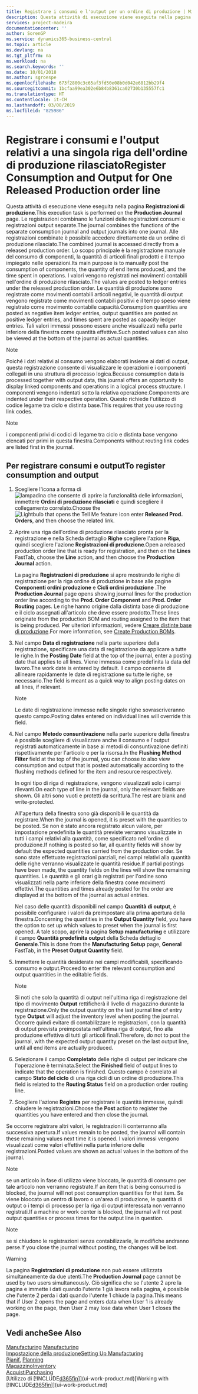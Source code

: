 ```yaml
---
title: Registrare i consumi e l'output per un ordine di produzione | Microsoft Docs
description: Questa attività di esecuzione viene eseguita nella pagina **Registrazioni di produzione**. Le registrazioni combinano le funzioni delle registrazioni consumi e registrazioni output separate. Alle registrazioni combinate è possibile accedere direttamente da un ordine di produzione rilasciato. Lo scopo principale è la registrazione manuale del consumo di componenti, la quantità di articoli finali prodotti e il tempo impiegato nelle operazioni.
services: project-madeira
documentationcenter: ''
author: SorenGP
ms.service: dynamics365-business-central
ms.topic: article
ms.devlang: na
ms.tgt_pltfrm: na
ms.workload: na
ms.search.keywords: ''
ms.date: 10/01/2018
ms.author: sgroespe
ms.openlocfilehash: 673f2800c3c65af3fd50e08b0d042e6812bb29f4
ms.sourcegitcommit: 1bcfaa99ea302e6b84b8361ca02730b135557fc1
ms.translationtype: HT
ms.contentlocale: it-CH
ms.lasthandoff: 03/08/2019
ms.locfileid: "825986"
---
```

# <a name="register-consumption-and-output-for-one-released-production-order-line"></a><span data-ttu-id="855b5-106">Registrare i consumi e l'output relativi a una singola riga dell'ordine di produzione rilasciato</span><span class="sxs-lookup"><span data-stu-id="855b5-106">Register Consumption and Output for One Released Production order line</span></span>
<span data-ttu-id="855b5-107">Questa attività di esecuzione viene eseguita nella pagina **Registrazioni di produzione**.</span><span class="sxs-lookup"><span data-stu-id="855b5-107">This execution task is performed on the **Production Journal** page.</span></span> <span data-ttu-id="855b5-108">Le registrazioni combinano le funzioni delle registrazioni consumi e registrazioni output separate.</span><span class="sxs-lookup"><span data-stu-id="855b5-108">The journal combines the functions of the separate consumption journal and output journals into one journal.</span></span> <span data-ttu-id="855b5-109">Alle registrazioni combinate è possibile accedere direttamente da un ordine di produzione rilasciato.</span><span class="sxs-lookup"><span data-stu-id="855b5-109">The combined journal is accessed directly from a released production order.</span></span> <span data-ttu-id="855b5-110">Lo scopo principale è la registrazione manuale del consumo di componenti, la quantità di articoli finali prodotti e il tempo impiegato nelle operazioni.</span><span class="sxs-lookup"><span data-stu-id="855b5-110">Its main purpose is to manually post the consumption of components, the quantity of end items produced, and the time spent in operations.</span></span> <span data-ttu-id="855b5-111">I valori vengono registrati nei movimenti contabili nell'ordine di produzione rilasciato.</span><span class="sxs-lookup"><span data-stu-id="855b5-111">The values are posted to ledger entries under the released production order.</span></span> <span data-ttu-id="855b5-112">Le quantità di produzione sono registrate come movimenti contabili articoli negativi, le quantità di output vengono registrate come movimenti contabili positivi e il tempo speso viene registrato come movimento contabile capacità.</span><span class="sxs-lookup"><span data-stu-id="855b5-112">Consumption quantities are posted as negative item ledger entries, output quantities are posted as positive ledger entries, and times spent are posted as capacity ledger entries.</span></span> <span data-ttu-id="855b5-113">Tali valori immessi possono essere anche visualizzati nella parte inferiore della finestra come quantità effettive.</span><span class="sxs-lookup"><span data-stu-id="855b5-113">Such posted values can also be viewed at the bottom of the journal as actual quantities.</span></span>  

> [!NOTE]  
>  <span data-ttu-id="855b5-114">Poiché i dati relativi al consumo vengono elaborati insieme ai dati di output, questa registrazione consente di visualizzare le operazioni e i componenti collegati in una struttura di processo logica.</span><span class="sxs-lookup"><span data-stu-id="855b5-114">Because consumption data is processed together with output data, this journal offers an opportunity to display linked components and operations in a logical process structure.</span></span> <span data-ttu-id="855b5-115">I componenti vengono indentati sotto la relativa operazione.</span><span class="sxs-lookup"><span data-stu-id="855b5-115">Components are indented under their respective operation.</span></span> <span data-ttu-id="855b5-116">Questo richiede l'utilizzo di codice legame tra ciclo e distinta base.</span><span class="sxs-lookup"><span data-stu-id="855b5-116">This requires that you use routing link codes.</span></span>  

> [!NOTE]  
>  <span data-ttu-id="855b5-117">i componenti privi di codici di legame tra ciclo e distinta base vengono elencati per primi in questa finestra.</span><span class="sxs-lookup"><span data-stu-id="855b5-117">Components without routing link codes are listed first in the journal.</span></span>  

## <a name="to-register-consumption-and-output"></a><span data-ttu-id="855b5-118">Per registrare consumi e output</span><span class="sxs-lookup"><span data-stu-id="855b5-118">To register consumption and output</span></span>  
1.  <span data-ttu-id="855b5-119">Scegliere l'icona a forma di ![lampadina che consente di aprire la funzionalità delle informazioni](media/ui-search/search_small.png "Informazioni sull'operazione che si desidera eseguire"), immettere **Ordini di produzione rilasciati** e quindi scegliere il collegamento correlato.</span><span class="sxs-lookup"><span data-stu-id="855b5-119">Choose the ![Lightbulb that opens the Tell Me feature](media/ui-search/search_small.png "Tell me what you want to do") icon enter **Released Prod. Orders**, and then choose the related link.</span></span>  
2.  <span data-ttu-id="855b5-120">Aprire una riga dell'ordine di produzione rilasciato pronta per la registrazione e nella Scheda dettaglio **Righe** scegliere l'azione **Riga**, quindi scegliere l'azione **Registrazioni di produzione**.</span><span class="sxs-lookup"><span data-stu-id="855b5-120">Open a released production order line that is ready for registration, and then on the **Lines** FastTab, choose the **Line** action, and then choose the **Production Journal** action.</span></span>  

    <span data-ttu-id="855b5-121">La pagina **Registrazioni di produzione** si apre mostrando le righe di registrazione per la riga ordine di produzione in base alle pagine **Componenti ordini produzione** e **Cicli ordini produzione** .</span><span class="sxs-lookup"><span data-stu-id="855b5-121">The **Production Journal** page opens showing journal lines for the production order line according to the **Prod. Order Component** and **Prod. Order Routing** pages.</span></span> <span data-ttu-id="855b5-122">Le righe hanno origine dalla distinta base di produzione e il ciclo assegnati all'articolo che deve essere prodotto.</span><span class="sxs-lookup"><span data-stu-id="855b5-122">These lines originate from the production BOM and routing assigned to the item that is being produced.</span></span> <span data-ttu-id="855b5-123">Per ulteriori informazioni, vedere [Creare distinte base di produzione](production-how-to-create-routings.md).</span><span class="sxs-lookup"><span data-stu-id="855b5-123">For more information, see [Create Production BOMs](production-how-to-create-routings.md).</span></span>  

3.  <span data-ttu-id="855b5-124">Nel campo **Data di registrazione** nella parte superiore della registrazione, specificare una data di registrazione da applicare a tutte le righe.</span><span class="sxs-lookup"><span data-stu-id="855b5-124">In the **Posting Date** field at the top of the journal, enter a posting date that applies to all lines.</span></span> <span data-ttu-id="855b5-125">Viene immessa come predefinita la data del lavoro.</span><span class="sxs-lookup"><span data-stu-id="855b5-125">The work date is entered by default.</span></span> <span data-ttu-id="855b5-126">Il campo consente di allineare rapidamente le date di registrazione su tutte le righe, se necessario.</span><span class="sxs-lookup"><span data-stu-id="855b5-126">The field is meant as a quick way to align posting dates on all lines, if relevant.</span></span>  

    > [!NOTE]  
    >  <span data-ttu-id="855b5-127">Le date di registrazione immesse nelle singole righe sovrascriveranno questo campo.</span><span class="sxs-lookup"><span data-stu-id="855b5-127">Posting dates entered on individual lines will override this field.</span></span>  

4.  <span data-ttu-id="855b5-128">Nel campo **Metodo consuntivazione** nella parte superiore della finestra è possibile scegliere di visualizzare anche il consumo e l'output registrati automaticamente in base ai metodi di consuntivazione definiti rispettivamente per l'articolo e per la risorsa.</span><span class="sxs-lookup"><span data-stu-id="855b5-128">In the **Flushing Method Filter** field at the top of the journal, you can choose to also view consumption and output that is posted automatically according to the flushing methods defined for the item and resource respectively.</span></span>  

    <span data-ttu-id="855b5-129">In ogni tipo di riga di registrazione, vengono visualizzati solo i campi rilevanti.</span><span class="sxs-lookup"><span data-stu-id="855b5-129">On each type of line in the journal, only the relevant fields are shown.</span></span> <span data-ttu-id="855b5-130">Gli altri sono vuoti e protetti da scrittura.</span><span class="sxs-lookup"><span data-stu-id="855b5-130">The rest are blank and write-protected.</span></span>  

    <span data-ttu-id="855b5-131">All'apertura della finestra sono già disponibili le quantità da registrare.</span><span class="sxs-lookup"><span data-stu-id="855b5-131">When the journal is opened, it is preset with the quantities to be posted.</span></span> <span data-ttu-id="855b5-132">Se non è stato ancora registrato alcun valore, per impostazione predefinita le quantità previste verranno visualizzate in tutti i campi relativi alla quantità, come specificato nell'ordine di produzione.</span><span class="sxs-lookup"><span data-stu-id="855b5-132">If nothing is posted so far, all quantity fields will show by default the expected quantities carried from the production order.</span></span> <span data-ttu-id="855b5-133">Se sono state effettuate registrazioni parziali, nei campi relativi alla quantità delle righe verranno visualizzate le quantità residue.</span><span class="sxs-lookup"><span data-stu-id="855b5-133">If partial postings have been made, the quantity fields on the lines will show the remaining quantities.</span></span> <span data-ttu-id="855b5-134">Le quantità e gli orari già registrati per l'ordine sono visualizzati nella parte inferiore della finestra come movimenti effettivi.</span><span class="sxs-lookup"><span data-stu-id="855b5-134">The quantities and times already posted for the order are displayed at the bottom of the journal as actual entries.</span></span>  

    <span data-ttu-id="855b5-135">Nel caso delle quantità disponibili nel campo **Quantità di output**, è possibile configurare i valori da preimpostare alla prima apertura della finestra.</span><span class="sxs-lookup"><span data-stu-id="855b5-135">Concerning the quantities in the **Output Quantity** field, you have the option to set up which values to preset when the journal is first opened.</span></span> <span data-ttu-id="855b5-136">A tale scopo, aprire la pagina **Setup manufacturing** e utilizzare il campo **Quantità predefinita output** della Scheda dettaglio **Generale**.</span><span class="sxs-lookup"><span data-stu-id="855b5-136">This is done from the **Manufacturing Setup** page, **General** FastTab, in the **Preset Output Quantity** field.</span></span>

5.  <span data-ttu-id="855b5-137">Immettere le quantità desiderate nei campi modificabili, specificando consumo e output.</span><span class="sxs-lookup"><span data-stu-id="855b5-137">Proceed to enter the relevant consumption and output quantities in the editable fields.</span></span>  

    > [!NOTE]  
    >  <span data-ttu-id="855b5-138">Si noti che solo la quantità di output nell'ultima riga di registrazione del tipo di movimento **Output** rettificherà il livello di magazzino durante la registrazione.</span><span class="sxs-lookup"><span data-stu-id="855b5-138">Only the output quantity on the last journal line of entry type **Output** will adjust the inventory level when posting the journal.</span></span> <span data-ttu-id="855b5-139">Occorre quindi evitare di contabilizzare le registrazioni, con la quantità di output prevista preimpostata nell'ultima riga di output, fino alla produzione effettiva di tutti gli articoli finali.</span><span class="sxs-lookup"><span data-stu-id="855b5-139">Therefore, do not to post the journal, with the expected output quantity preset on the last output line, until all end items are actually produced.</span></span>  

6.  <span data-ttu-id="855b5-140">Selezionare il campo **Completato** delle righe di output per indicare che l'operazione è terminata.</span><span class="sxs-lookup"><span data-stu-id="855b5-140">Select the **Finished** field of output lines to indicate that the operation is finished.</span></span> <span data-ttu-id="855b5-141">Questo campo è correlato al campo **Stato del ciclo** di una riga cicli di un ordine di produzione.</span><span class="sxs-lookup"><span data-stu-id="855b5-141">This field is related to the **Routing Status** field on a production order routing line.</span></span>  
7.  <span data-ttu-id="855b5-142">Scegliere l'azione **Registra** per registrare le quantità immesse, quindi chiudere le registrazioni.</span><span class="sxs-lookup"><span data-stu-id="855b5-142">Choose the **Post** action to register the quantities you have entered and then close the journal.</span></span>  

<span data-ttu-id="855b5-143">Se occorre registrare altri valori, le registrazioni li conterranno alla successiva apertura.</span><span class="sxs-lookup"><span data-stu-id="855b5-143">If values remain to be posted, the journal will contain these remaining values next time it is opened.</span></span> <span data-ttu-id="855b5-144">I valori immessi vengono visualizzati come valori effettivi nella parte inferiore delle registrazioni.</span><span class="sxs-lookup"><span data-stu-id="855b5-144">Posted values are shown as actual values in the bottom of the journal.</span></span>  

> [!NOTE]  
>  <span data-ttu-id="855b5-145"> se un articolo in fase di utilizzo viene bloccato, le quantità di consumo per tale articolo non verranno registrate.</span><span class="sxs-lookup"><span data-stu-id="855b5-145">If an item that is being consumed is blocked, the journal will not post consumption quantities for that item.</span></span> <span data-ttu-id="855b5-146">Se viene bloccato un centro di lavoro o un'area di produzione, le quantità di output o i tempi di processo per la riga di output interessata non verranno registrati.</span><span class="sxs-lookup"><span data-stu-id="855b5-146">If a machine or work center is blocked, the journal will not post output quantities or process times for the output line in question.</span></span>  

> [!NOTE]  
>  <span data-ttu-id="855b5-147">se si chiudono le registrazioni senza contabilizzarle, le modifiche andranno perse.</span><span class="sxs-lookup"><span data-stu-id="855b5-147">If you close the journal without posting, the changes will be lost.</span></span>  

> [!WARNING]  
>  <span data-ttu-id="855b5-148">La pagina **Registrazioni di produzione** non può essere utilizzata simultaneamente da due utenti.</span><span class="sxs-lookup"><span data-stu-id="855b5-148">The **Production Journal** page cannot be used by two users simultaneously.</span></span> <span data-ttu-id="855b5-149">Ciò significa che se l'utente 2 apre la pagina e immette i dati quando l'utente 1 già lavora nella pagina, è possibile che l'utente 2 perda i dati quando l'utente 1 chiude la pagina.</span><span class="sxs-lookup"><span data-stu-id="855b5-149">This means that if User 2 opens the page and enters data when User 1 is already working on the page, then User 2 may lose data when User 1 closes the page.</span></span>  

## <a name="see-also"></a><span data-ttu-id="855b5-150">Vedi anche</span><span class="sxs-lookup"><span data-stu-id="855b5-150">See Also</span></span>  
<span data-ttu-id="855b5-151">[Manufacturing](production-manage-manufacturing.md)  </span><span class="sxs-lookup"><span data-stu-id="855b5-151">[Manufacturing](production-manage-manufacturing.md)  </span></span>  
[<span data-ttu-id="855b5-152">Impostazione della produzione</span><span class="sxs-lookup"><span data-stu-id="855b5-152">Setting Up Manufacturing</span></span>](production-configure-production-processes.md)  
<span data-ttu-id="855b5-153">[Pianif.](production-planning.md)    </span><span class="sxs-lookup"><span data-stu-id="855b5-153">[Planning](production-planning.md)    </span></span>  
[<span data-ttu-id="855b5-154">Magazzino</span><span class="sxs-lookup"><span data-stu-id="855b5-154">Inventory</span></span>](inventory-manage-inventory.md)  
[<span data-ttu-id="855b5-155">Acquisti</span><span class="sxs-lookup"><span data-stu-id="855b5-155">Purchasing</span></span>](purchasing-manage-purchasing.md)  
<span data-ttu-id="855b5-156">[Utilizzo di [!INCLUDE[d365fin](includes/d365fin_md.md)]](ui-work-product.md)</span><span class="sxs-lookup"><span data-stu-id="855b5-156">[Working with [!INCLUDE[d365fin](includes/d365fin_md.md)]](ui-work-product.md)</span></span>
